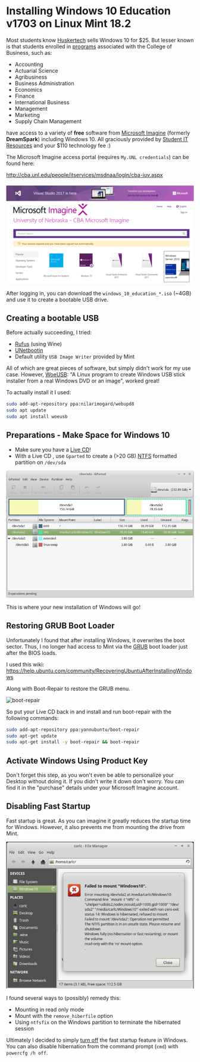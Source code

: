 # Installing Windows 10 Education v1703 on Linux Mint 18.2

Most students know [Huskertech](http://sales.unl.edu/software) sells Windows 10 for $25. But lesser known is that students enrolled in [programs](http://cba.unl.edu/academic-programs/programs-and-degrees/) associated with the College of Business, such as:

* Accounting
* Actuarial Science
* Agribusiness
* Business Administration
* Economics
* Finance
* International Business
* Management
* Marketing
* Supply Chain Management

have access to a variety of **free** software from [Microsoft Imagine](https://en.wikipedia.org/wiki/Microsoft_Imagine) (formerly **DreamSpark**) including Windows 10. All graciously provided by [Student IT Resources](http://cba.unl.edu/people/itservices/msdnaa/login/cba-iuv.aspx) and your $110 technology fee :)

The Microsoft Imagine access portal (requires `My.UNL credentials`) can be found here:

http://cba.unl.edu/people/itservices/msdnaa/login/cba-iuv.aspx

![Imagine](https://github.com/Infinite-Actuary/Windows10-on-Linux/blob/master/images/microsoft-imagine.png)

After logging in, you can download the `windows_10_education_*.iso` (~4GB) and use it to create a bootable USB drive.

## Creating a bootable USB

Before actually succeeding, I tried:

* [Rufus](http://rufus.akeo.ie/) (using Wine)
* [UNetbootin](http://unetbootin.github.io/)
* Default utility `USB Image Writer` provided by Mint

All of which are great pieces of software, but simply didn't work for my use case. However, [WoeUSB](https://github.com/slacka/WoeUSB): "A Linux program to create Windows USB stick installer from a real Windows DVD or an image", worked great!

To actually install it I used:

```Bash
sudo add-apt-repository ppa:nilarimogard/webupd8
sudo apt update
sudo apt install woeusb
```


## Preparations - Make Space for Windows 10
* Make sure you have a [Live CD](https://en.wikipedia.org/wiki/Live_CD)!
* With a Live CD , use `Gparted` to create a (>20 GB) [NTFS](https://en.wikipedia.org/wiki/NTFS) formatted partition on `/dev/sda`

![Windows partition](https://github.com/Infinite-Actuary/Windows10-on-Linux/blob/master/images/windows10-partition.png?raw=true)

This is where your new installation of Windows will go!

## Restoring GRUB Boot Loader

Unfortunately I found that after installing Windows, it overwrites the boot sector. Thus, I no longer had access to Mint via the [GRUB](https://en.wikipedia.org/wiki/GNU_GRUB) boot loader just after the BIOS loads.

I used this wiki: https://help.ubuntu.com/community/RecoveringUbuntuAfterInstallingWindows

Along with Boot-Repair to restore the GRUB menu.

![boot-repair](http://pix.toile-libre.org/upload/original/1335260967.png)

So put your Live CD back in and install and run boot-repair with the following commands:

```bash
sudo add-apt-repository ppa:yannubuntu/boot-repair
sudo apt-get update
sudo apt-get install -y boot-repair && boot-repair
```

## Activate Windows Using Product Key

Don't forget this step, as you won't even be able to personalize your Desktop without doing it. If you didn't write it down don't worry. You can find it in the "purchase" details under your Microsoft Imagine account.

## Disabling Fast Startup

Fast startup is great. As you can imagine it greatly reduces the startup time for Windows. However, it also prevents me from mounting the drive from Mint.

![no-mount](https://github.com/Infinite-Actuary/Windows10-on-Linux/blob/master/images/windows10-mount.png)

I found several ways to (possibly) remedy this:

* Mounting in read only mode
* Mount with the `remove_hiberfile` option
* Using `ntfsfix` on the Windows partition to terminate the hibernated session

Ultimately I decided to simply [turn off](https://in.answers.acer.com/app/answers/detail/a_id/37059/~/windows-10%3A-enable-or-disable-fast-startup) the fast startup feature in Windows. You can also disable hibernation from the command prompt (`cmd`) with `powercfg /h off`.
